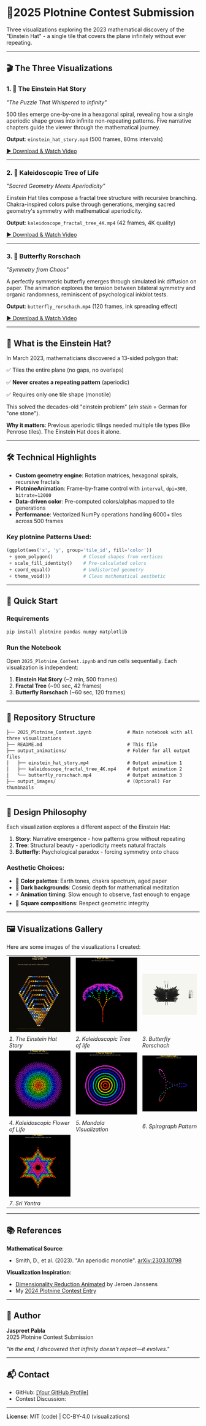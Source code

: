 # 🎨2025 Plotnine Contest Submission

Three visualizations exploring the 2023 mathematical discovery of the "Einstein Hat" - a single tile that covers the plane infinitely without ever repeating.

---

## 🎬 The Three Visualizations

### 1. 🌱 The Einstein Hat Story
*"The Puzzle That Whispered to Infinity"*

500 tiles emerge one-by-one in a hexagonal spiral, revealing how a single aperiodic shape grows into infinite non-repeating patterns. Five narrative chapters guide the viewer through the mathematical journey.

**Output**: `einstein_hat_story.mp4` (500 frames, 80ms intervals)

<a href="https://github.com/PablaOO7/Plotnine-Contest-2025/blob/master/output_animations/einstein_hat_story.mp4" target="_blank">▶️ Download & Watch Video</a>

---

### 2. 🌳 Kaleidoscopic Tree of Life  
*"Sacred Geometry Meets Aperiodicity"*

Einstein Hat tiles compose a fractal tree structure with recursive branching. Chakra-inspired colors pulse through generations, merging sacred geometry's symmetry with mathematical aperiodicity.

**Output**: `kaleidoscope_fractal_tree_4K.mp4` (42 frames, 4K quality)

<a href="https://github.com/PablaOO7/Plotnine-Contest-2025/blob/master/output_animations/kaleidoscope_fractal_tree_4K.mp4" target="_blank">▶️ Download & Watch Video</a>

---

### 3. 🦋 Butterfly Rorschach
*"Symmetry from Chaos"*

A perfectly symmetric butterfly emerges through simulated ink diffusion on paper. The animation explores the tension between bilateral symmetry and organic randomness, reminiscent of psychological inkblot tests.

**Output**: `butterfly_rorschach.mp4` (120 frames, ink spreading effect)

<a href="https://github.com/PablaOO7/Plotnine-Contest-2025/blob/master/output_animations/butterfly_rorschach.mp4" target="_blank">▶️ Download & Watch Video</a>

---

## 🧩 What is the Einstein Hat?

In March 2023, mathematicians discovered a 13-sided polygon that:

✅ Tiles the entire plane (no gaps, no overlaps)

✅ **Never creates a repeating pattern** (aperiodic)

✅ Requires only one tile shape (monotile)

This solved the decades-old "einstein problem" (*ein stein* = German for "one stone").

**Why it matters**: Previous aperiodic tilings needed multiple tile types (like Penrose tiles). The Einstein Hat does it alone.

---

## 🛠️ Technical Highlights

- **Custom geometry engine**: Rotation matrices, hexagonal spirals, recursive fractals
- **PlotnineAnimation**: Frame-by-frame control with `interval`, `dpi=300`, `bitrate=12000`
- **Data-driven color**: Pre-computed colors/alphas mapped to tile generations
- **Performance**: Vectorized NumPy operations handling 6000+ tiles across 500 frames

### Key plotnine Patterns Used:
```python
(ggplot(aes('x', 'y', group='tile_id', fill='color'))
 + geom_polygon()           # Closed shapes from vertices
 + scale_fill_identity()    # Pre-calculated colors
 + coord_equal()            # Undistorted geometry
 + theme_void())            # Clean mathematical aesthetic
```

---

## 🚀 Quick Start

### Requirements
```bash
pip install plotnine pandas numpy matplotlib
```

### Run the Notebook
Open `2025_Plotnine_Contest.ipynb` and run cells sequentially. Each visualization is independent:

1. **Einstein Hat Story** (~2 min, 500 frames)
2. **Fractal Tree** (~90 sec, 42 frames)  
3. **Butterfly Rorschach** (~60 sec, 120 frames)

---

## 📁 Repository Structure

```
├── 2025_Plotnine_Contest.ipynb             # Main notebook with all three visualizations
├── README.md                               # This file
├── output_animations/                      # Folder for all output files
│   ├── einstein_hat_story.mp4              # Output animation 1
│   ├── kaleidoscope_fractal_tree_4K.mp4    # Output animation 2
│   └── butterfly_rorschach.mp4             # Output animation 3
├── output_images/                          # (Optional) For thumbnails
```

---

## 🎯 Design Philosophy

Each visualization explores a different aspect of the Einstein Hat:

1. **Story**: Narrative emergence - how patterns grow without repeating
2. **Tree**: Structural beauty - aperiodicity meets natural fractals  
3. **Butterfly**: Psychological paradox - forcing symmetry onto chaos

### Aesthetic Choices:
- 🎨 **Color palettes**: Earth tones, chakra spectrum, aged paper
- 🖤 **Dark backgrounds**: Cosmic depth for mathematical meditation
- ⚡ **Animation timing**: Slow enough to observe, fast enough to engage
- 📐 **Square compositions**: Respect geometric integrity

---

## 🖼️ Visualizations Gallery

Here are some images of the visualizations I created:

|   |   |   |
|---|---|---|
| ![Einstein Hat Story](output_images/einstein_hat_story.png) | ![Kaleidoscopic Tree](output_images/kaleidoscope_fractal_tree_4K.png) | ![Butterfly Rorschach](output_images/butterfly_rorschach.png) |
| _1. The Einstein Hat Story_ | _2. Kaleidoscopic Tree of life_ | _3. Butterfly Rorschach_ |
| ![Kaleidoscopic Tree of Life](output_images/kaleidoscope_flower_of_life_4K.png) | ![Mandala Visualization](output_images/kaleidoscope_mandala_4K.png) | ![Spirograph Pattern](output_images/kaleidoscope_spirograph_4K.png) |
| _4. Kaleidoscopic Flower of Life_ | _5. Mandala Visualization_ | _6. Spirograph Pattern_ |
| ![Sri Yantra](output_images/kaleidoscope_sri_yantra_4K.png) |   |   |
| _7. Sri Yantra_ |   |   |

---

## 📚 References

**Mathematical Source**:
- Smith, D., et al. (2023). "An aperiodic monotile". [arXiv:2303.10798](https://arxiv.org/abs/2303.10798)

**Visualization Inspiration**:
- [Dimensionality Reduction Animated](https://github.com/jeroenjanssens/dimensionality-reduction-animated) by Jeroen Janssens
- My [2024 Plotnine Contest Entry](https://github.com/PablaOO7/Plotnine-Contest-2024)

---

## 👤 Author

**Jaspreet Pabla**  
2025 Plotnine Contest Submission

*"In the end, I discovered that infinity doesn't repeat—it evolves."*

---

## 📬 Contact

- GitHub: [\[Your GitHub Profile\]](https://github.com/PablaOO7)
- Contest Discussion: 

---


**License**: MIT (code) | CC-BY-4.0 (visualizations)

